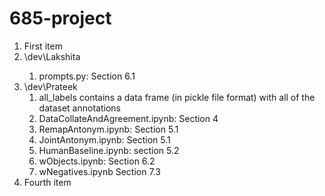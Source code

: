 # 685-project


<ol>
  <li>First item</li>
  <li>\dev\Lakshita</li>
    <ol>
      <li> prompts.py: Section 6.1</li>
    </ol>
  <li>\dev\Prateek
    <ol>
      <li> all_labels contains a data frame (in pickle file format) with all of the dataset annotations </li>
       <li>DataCollateAndAgreement.ipynb: Section 4 </li>
      <li> RemapAntonym.ipynb: Section 5.1</li>
      <li> JointAntonym.ipynb: Section 5.1 </li>
      <li> HumanBaseline.ipynb: section 5.2</li>
      <li> wObjects.ipynb: Section 6.2</li>  
      <li> wNegatives.ipynb Section 7.3</li>
    </ol>
  </li>
  <li>Fourth item</li>
</ol>
